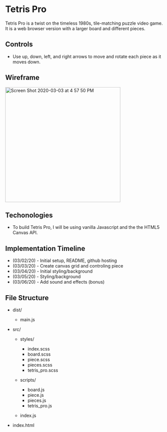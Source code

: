 # Tetris Pro
Tetris Pro is a twist on the timeless 1980s, tile-matching puzzle video game. It is a web browser version with a larger board and different pieces.

## Controls
* Use up, down, left, and right arrows to move and rotate each piece as it moves down.

## Wireframe
<img width="366" alt="Screen Shot 2020-03-03 at 4 57 50 PM" src="https://user-images.githubusercontent.com/52806794/75823668-28c5e680-5d70-11ea-9c97-5cbc94713321.png">

## Techonologies
* To build Tetris Pro, I will be using vanilla Javascript and the the HTML5 Canvas API.

## Implementation Timeline
* (03/02/20) - Initial setup, README, github hosting
* (03/03/20) - Create canvas grid and controling piece
* (03/04/20) - Initial styling/background
* (03/05/20) - Styling/background
* (03/06/20) - Add sound and effects (bonus)

## File Structure
* dist/
  * main.js
  
* src/
  * styles/
    * index.scss
    * board.scss
    * piece.scss
    * pieces.scss
    * tetris_pro.scss
    
  * scripts/
    * board.js
    * piece.js
    * pieces.js
    * tetris_pro.js
  * index.js
  
 * index.html
